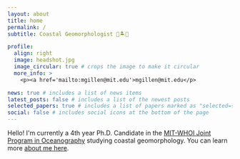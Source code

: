 ```yaml
---
layout: about
title: home
permalink: /
subtitle: Coastal Geomorphologist 🌊🏝️🪸

profile:
  align: right
  image: headshot.jpg
  image_circular: true # crops the image to make it circular
  more_info: >
    <p><a href='mailto:mgillen@mit.edu'>mgillen@mit.edu</p>

news: true # includes a list of news items
latest_posts: false # includes a list of the newest posts
selected_papers: true # includes a list of papers marked as "selected={true}"
social: false # includes social icons at the bottom of the page
---
```


Hello! I'm currently a 4th year Ph.D. Candidate in the [MIT-WHOI Joint Program in Oceanography](https://mit.whoi.edu) studying coastal geomorphology. You can learn more [about me here](/aboutme).
